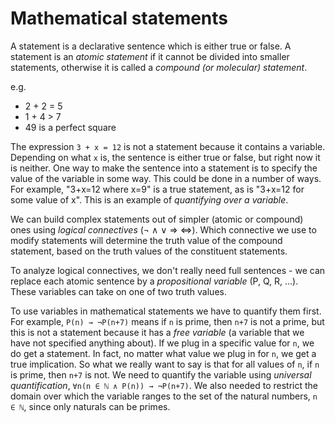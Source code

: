 # Mathematical statements

A statement is a declarative sentence which is either true or false. A statement is an *atomic statement* if it cannot be divided into smaller statements, otherwise it is called a *compound (or molecular) statement*.

e.g.
- 2 + 2 = 5
- 1 + 4 > 7
- 49 is a perfect square


The expression `3 + x = 12` is not a statement because it contains a variable. Depending on what `x` is, the sentence is either true or false, but right now it is neither. One way to make the sentence into a statement is to specify the value of the variable in some way. This could be done in a number of ways. For example, "3+x=12 where x=9" is a true statement, as is "3+x=12 for some value of x". This is an example of *quantifying over a variable*.

We can build complex statements out of simpler (atomic or compound) ones using *logical connectives* (¬ ∧ ∨ ⇒ ⇔). Which connective we use to modify statements will determine the truth value of the compound statement, based on the truth values of the constituent statements. 

To analyze logical connectives, we don't really need full sentences - we can replace each atomic sentence by a *propositional variable* (P, Q, R, …). These variables can take on one of two truth values.

To use variables in mathematical statements we have to quantify them first. For example, `P(n) → ¬P(n+7)` means if `n` is prime, then `n+7` is not a prime, but this is not a statement because it has a *free variable* (a variable that we have not specified anything about). If we plug in a specific value for `n`, we do get a statement. In fact, no matter what value we plug in for `n`, we get a true implication. So what we really want to say is that for all values of `n`, if `n` is prime, then `n+7` is not. We need to quantify the variable using *universal quantification*, `∀n(n ∈ ℕ ∧ P(n)) → ¬P(n+7)`. We also needed to restrict the domain over which the variable ranges to the set of the natural numbers, `n ∈ ℕ`, since only naturals can be primes.
